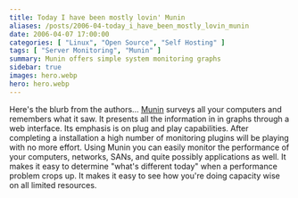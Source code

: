 ```yaml
---
title: Today I have been mostly lovin' Munin
aliases: /posts/2006-04-today_i_have_been_mostly_lovin_munin
date: 2006-04-07 17:00:00
categories: [ "Linux", "Open Source", "Self Hosting" ]
tags: [ "Server Monitoring", "Munin" ]
summary: Munin offers simple system monitoring graphs
sidebar: true
images: hero.webp
hero: hero.webp
---
```


Here's the blurb from the authors... [Munin](http://munin.projects.linpro.no/)
surveys all your computers and remembers what it saw. It presents all the
information in in graphs through a web interface. Its emphasis is on plug and
play capabilities. After completing a installation a high number of monitoring
plugins will be playing with no more effort. Using Munin you can easily
monitor the performance of your computers, networks, SANs, and quite possibly
applications as well. It makes it easy to determine "what's different today"
when a performance problem crops up. It makes it easy to see how you're doing
capacity wise on all limited resources.
